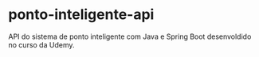 # ponto-inteligente-api
API do sistema de ponto inteligente com Java e Spring Boot desenvoldido no curso da Udemy.
